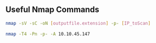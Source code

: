 ## Useful Nmap Commands 

```bash
nmap -sV -sC -oN [outputfile.extension] -p- [IP_toScan] 
```

```bash
nmap -T4 -Pn -p- -A 10.10.45.147 
```